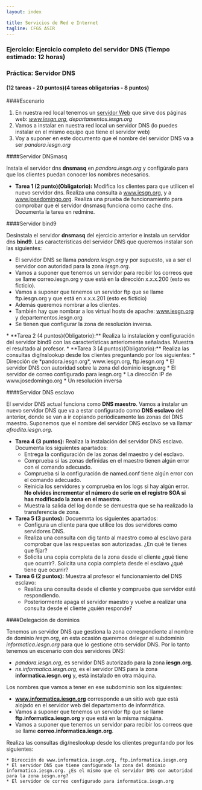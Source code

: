 ```yaml
---
layout: index

title: Servicios de Red e Internet
tagline: CFGS ASIR
---
```

### Ejercicio: Ejercicio completo del servidor DNS (Tiempo estimado: 12 horas)

### Práctica: Servidor DNS

#### (12 tareas - 20 puntos)(4 tareas obligatorias - 8 puntos)

####Escenario

1. En nuestra red local tenemos un [servidor Web](web) que sirve dos páginas web: *www.iesgn.org*, *departamentos.iesgn.org*
2. Vamos a instalar en nuestra red local un servidor DNS (lo puedes instalar en el mismo equipo que tiene el servidor web)
3. Voy a suponer en este documento que el nombre del servidor DNS va a ser *pandora.iesgn.org*

####Servidor DNSmasq

Instala el servidor dns **dnsmasq** en *pandora.iesgn.org* y configúralo para que los clientes puedan conocer los nombres necesarios.

<div class='ejercicios' markdown='1'>

* **Tarea 1 (2 punto)(Obligatorio):** Modifica los clientes para que utilicen el nuevo servidor dns. Realiza una consulta a www.iesgn.org, y a www.josedomingo.org. Realiza una prueba de funcionamiento para comprobar que el servidor dnsmasq funciona como cache dns. Documenta la tarea en redmine.
</div>

####Servidor bind9 

Desinstala el servidor **dnsmasq** del ejercicio anterior e instala un servidor dns **bind9**.  Las características del servidor DNS que queremos instalar son las siguientes:

* El servidor DNS se llama *pandora.iesgn.org* y por supuesto, va a ser el servidor con autoridad para la zona *iesgn.org*.
* Vamos a suponer que tenemos un servidor para recibir los correos que se llame correo.iesgn.org y que está en la dirección x.x.x.200 (esto es ficticio).
* Vamos a suponer que tenemos un servidor ftp que se llame ftp.iesgn.org y que está en x.x.x.201 (esto es ficticio)
* Además queremos nombrar a los clientes.
* También hay que nombrar a los virtual hosts de apache: www.iesgn.org y departementos.iesgn.org
* Se tienen que configurar la zona de resolución inversa.

<div class='ejercicios' markdown='1'>
* **Tarea 2 (4 puntos)(Obligatorio):** Realiza la instalación y configuración del servidor bind9 con las características anteriomente señaladas. Muestra el resultado al profesor.
* **Tarea 3 (4 puntos)(Obligatorio):** Realiza las consultas dig/nslookup desde los clientes preguntando por los siguientes:
	* Dirección de *pandora.iesgn.org*, www.iesgn.org, ftp.iesgn.org
	* El servidor DNS con autoridad sobre la zona del dominio iesgn.org
	* El servidor de correo configurado para iesgn.org
	* La dirección IP de www.josedomingo.org
	* Un resolución inversa
</div>

####Servidor DNS esclavo

El servidor DNS actual funciona como **DNS maestro**. Vamos a instalar un nuevo servidor DNS que va a estar configurado como **DNS esclavo** del anterior, donde se van a ir copiando periódicamente las zonas del DNS maestro. Suponemos que el nombre del servidor DNS esclavo se va llamar *afrodita.iesgn.org*.

<div class='ejercicios' markdown='1'>

* **Tarea 4 (3 puntos):** Realiza la instalación del servidor DNS esclavo. Documenta los siguientes apartados:
	* Entrega la configuración de las zonas del maestro y del esclavo.
	* Comprueba si las zonas definidas en el maestro tienen algún error con el comando adecuado.
	* Comprueba si la configuración de named.conf tiene algún error con el comando adecuado.
	* Reinicia los servidores y comprueba en los logs si hay algún error. **No olvides incrementar el número de serie en el registro SOA si has modificado la zona en el maestro**.
	* Muestra la salida del log donde se demuestra que se ha realizado la transferencia de zona.
* **Tarea 5 (3 puntos):** Docuemnta los siguientes apartados:
	* Configura un cliente para que utilice los dos servidores como servidores DNS.
	* Realiza una consulta con dig tanto al maestro como al esclavo para comprobar que las respuestas son autorizadas. ¿En qué te tienes que fijar?
	* Solicita una copia completa de la zona desde el cliente ¿qué tiene que ocurrir?. Solicita una copia completa desde el esclavo ¿qué tiene que ocurrir?
* **Tarea 6 (2 puntos):** Muestra al profesor el funcionamiento del DNS esclavo:
	* Realiza una consulta desde el cliente y comprueba que servidor está respondiendo.
	* Posteriormente apaga el servidor maestro y vuelve a realizar una consulta desde el cliente ¿quién responde?
</div>


####Delegación de dominios

Tenemos un servidor DNS que gestiona la zona correspondiente al nombre de dominio *iesgn.org*, en esta ocasión queremos delegar el subdominio *informatica.iesgn.org* para que lo gestione otro servidor DNS. Por lo tanto tenemos un escenario con dos servidores DNS:

* *pandora.iesgn.org*, es servidor DNS autorizado para la zona **iesgn.org**.
* *ns.informatica.iesgn.org*, es el servidor DNS para la zona **informatica.iesgn.org** y, está instalado en otra máquina.

Los nombres que vamos a tener en ese subdominio son los siguientes:

* **www.informatica.iesgn.org** corresponde a un sitio web que está alojado en el servidor web del departamento de informática.
* Vamos a suponer que tenemos un servidor ftp que se llame **ftp.informatica.iesgn.org** y que está en la misma máquina.
*  Vamos a suponer que tenemos un servidor para recibir los correos que se llame **correo.informatica.iesgn.org**.


Realiza las consultas dig/neslookup desde los clientes preguntando por los siguientes:	

	* Dirección de www.informatica.iesgn.org, ftp.informatica.iesgn.org
	* El servidor DNS que tiene configurado la zona del dominio informatica.iesgn.org. ¿Es el mismo que el servidor DNS con autoridad para la zona iesgn.org?
	* El servidor de correo configurado para informatica.iesgn.org
